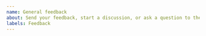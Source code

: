 ```yaml
---
name: General feedback
about: Send your feedback, start a discussion, or ask a question to the developers.
labels: Feedback
---
```


